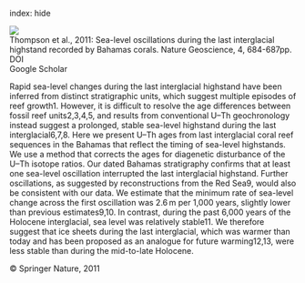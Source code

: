 index: hide

<div class="Citation">
    <div class="Citation-thumb CitationThumb-linked"  data-href="https://doi.org/10.1038/ngeo1253">
      <img src="https://static.claimspace.cloud/climate-study-static/refs/thumbs/5/Thompson_et_al_2011-thumb.png" />
    </div>

  <div class="Citation-body">
    <div class="Citation-text">Thompson et al., 2011: Sea-level oscillations during the last interglacial highstand recorded by Bahamas corals. <span class="Article-journal">Nature Geoscience, </span><span class="Article-volume">4, </span>684-687pp.</div>
    <div class="Citation-links">
      <div class="CitationLink" data-href="https://doi.org/10.1038/ngeo1253">
        <div class="CitationLink-icon CitationLink-Doi"></div>
        <div class="CitationLink-text">DOI</div>
      </div>
      <div class="CitationLink" data-href="https://scholar.google.com/scholar?q=10.1038/ngeo1253">
        <div class="CitationLink-icon CitationLink-Scholar"></div>
        <div class="CitationLink-text">Google Scholar</div>
      </div>
    </div>
  </div>
</div>

Rapid sea-level changes during the last interglacial highstand have been inferred from distinct stratigraphic units, which suggest multiple episodes of reef growth1. However, it is difficult to resolve the age differences between fossil reef units2,3,4,5, and results from conventional U–Th geochronology instead suggest a prolonged, stable sea-level highstand during the last interglacial6,7,8. Here we present U–Th ages from last interglacial coral reef sequences in the Bahamas that reflect the timing of sea-level highstands. We use a method that corrects the ages for diagenetic disturbance of the U–Th isotope ratios. Our dated Bahamas stratigraphy confirms that at least one sea-level oscillation interrupted the last interglacial highstand. Further oscillations, as suggested by reconstructions from the Red Sea9, would also be consistent with our data. We estimate that the minimum rate of sea-level change across the first oscillation was 2.6 m per 1,000 years, slightly lower than previous estimates9,10. In contrast, during the past 6,000 years of the Holocene interglacial, sea level was relatively stable11. We therefore suggest that ice sheets during the last interglacial, which was warmer than today and has been proposed as an analogue for future warming12,13, were less stable than during the mid-to-late Holocene.

<div class="Citation-copy">
&copy; Springer Nature, 2011
</div>